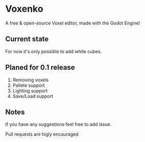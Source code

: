 # Voxenko
A free &amp; open-source Voxel editor, made with the Godot Engine! 

## Current state
For now it's only possible to add white cubes.

## Planed for 0.1 release
1. Removing voxels
1. Pallete support
1. Lighting support
1. Save/Load support

## Notes
If you have any suggestions feel free to add issue.

Pull requests are higly encauraged
